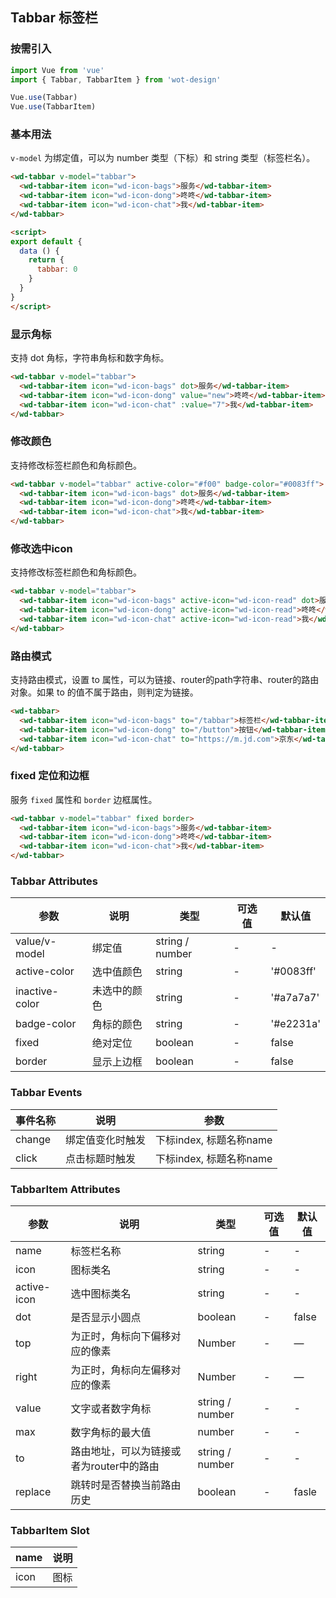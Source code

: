 ## Tabbar 标签栏

### 按需引入

```javascript
import Vue from 'vue'
import { Tabbar, TabbarItem } from 'wot-design'

Vue.use(Tabbar)
Vue.use(TabbarItem)
```

### 基本用法

`v-model` 为绑定值，可以为 number 类型（下标）和 string 类型（标签栏名）。

```html
<wd-tabbar v-model="tabbar">
  <wd-tabbar-item icon="wd-icon-bags">服务</wd-tabbar-item>
  <wd-tabbar-item icon="wd-icon-dong">咚咚</wd-tabbar-item>
  <wd-tabbar-item icon="wd-icon-chat">我</wd-tabbar-item>
</wd-tabbar>

<script>
export default {
  data () {
    return {
      tabbar: 0
    }
  }
}
</script>
```

### 显示角标

支持 dot 角标，字符串角标和数字角标。

```html
<wd-tabbar v-model="tabbar">
  <wd-tabbar-item icon="wd-icon-bags" dot>服务</wd-tabbar-item>
  <wd-tabbar-item icon="wd-icon-dong" value="new">咚咚</wd-tabbar-item>
  <wd-tabbar-item icon="wd-icon-chat" :value="7">我</wd-tabbar-item>
</wd-tabbar>
```

### 修改颜色

支持修改标签栏颜色和角标颜色。

```html
<wd-tabbar v-model="tabbar" active-color="#f00" badge-color="#0083ff">
  <wd-tabbar-item icon="wd-icon-bags" dot>服务</wd-tabbar-item>
  <wd-tabbar-item icon="wd-icon-dong">咚咚</wd-tabbar-item>
  <wd-tabbar-item icon="wd-icon-chat">我</wd-tabbar-item>
</wd-tabbar>
```

### 修改选中icon

支持修改标签栏颜色和角标颜色。

```html
<wd-tabbar v-model="tabbar">
  <wd-tabbar-item icon="wd-icon-bags" active-icon="wd-icon-read" dot>服务</wd-tabbar-item>
  <wd-tabbar-item icon="wd-icon-dong" active-icon="wd-icon-read">咚咚</wd-tabbar-item>
  <wd-tabbar-item icon="wd-icon-chat" active-icon="wd-icon-read">我</wd-tabbar-item>
</wd-tabbar>
```

### 路由模式

支持路由模式，设置 to 属性，可以为链接、router的path字符串、router的路由对象。如果 to 的值不属于路由，则判定为链接。

```html
<wd-tabbar>
  <wd-tabbar-item icon="wd-icon-bags" to="/tabbar">标签栏</wd-tabbar-item>
  <wd-tabbar-item icon="wd-icon-dong" to="/button">按钮</wd-tabbar-item>
  <wd-tabbar-item icon="wd-icon-chat" to="https://m.jd.com">京东</wd-tabbar-item>
</wd-tabbar>
```

### fixed 定位和边框

服务 `fixed` 属性和 `border` 边框属性。

```html
<wd-tabbar v-model="tabbar" fixed border>
  <wd-tabbar-item icon="wd-icon-bags">服务</wd-tabbar-item>
  <wd-tabbar-item icon="wd-icon-dong">咚咚</wd-tabbar-item>
  <wd-tabbar-item icon="wd-icon-chat">我</wd-tabbar-item>
</wd-tabbar>
```

### Tabbar Attributes

| 参数      | 说明                                 | 类型      | 可选值       | 默认值   |
|---------- |------------------------------------ |---------- |------------- |-------- |
| value/v-model | 绑定值 | string / number | - | - |
| active-color | 选中值颜色 | string | - | '#0083ff' |
| inactive-color | 未选中的颜色 | string | - | '#a7a7a7' |
| badge-color | 角标的颜色 | string | - | '#e2231a' |
| fixed | 绝对定位 | boolean | - | false |
| border | 显示上边框 | boolean | - | false |

### Tabbar Events

| 事件名称      | 说明                                 | 参数     |
|------------- |------------------------------------ |--------- |
| change | 绑定值变化时触发 | 下标index, 标题名称name |
| click | 点击标题时触发 | 下标index, 标题名称name |

### TabbarItem Attributes

| 参数      | 说明                                 | 类型      | 可选值       | 默认值   |
|---------- |------------------------------------ |---------- |------------- |-------- |
| name | 标签栏名称 | string | - | - |
| icon | 图标类名 | string | - | - |
| active-icon | 选中图标类名 | string | - | - |
| dot | 是否显示小圆点 | boolean | - | false |
| top    | 为正时，角标向下偏移对应的像素             | Number          | - |    —    |
| right    | 为正时，角标向左偏移对应的像素              | Number          | - |    —    |
| value | 文字或者数字角标 | string / number | - | - |
| max | 数字角标的最大值 | number | - | - |
| to | 路由地址，可以为链接或者为router中的路由 | string / number | - | - |
| replace | 跳转时是否替换当前路由历史 | boolean | - | fasle |

### TabbarItem Slot

| name      | 说明       |
|------------- |----------- |
| icon | 图标 |
